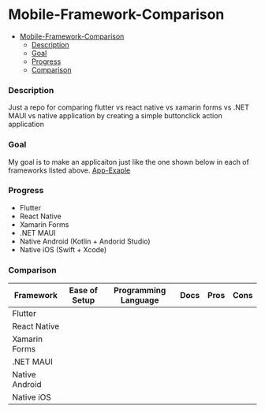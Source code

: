 # Mobile-Framework-Comparison
- [Mobile-Framework-Comparison](#mobile-framework-comparison)
    - [Description](#description)
    - [Goal](#goal)
    - [Progress](#progress)
    - [Comparison](#comparison)
  
  


### Description
Just a repo for comparing flutter vs react native vs xamarin forms vs .NET MAUI vs native application by creating a simple buttonclick action application 



### Goal
My goal is to make an applicaiton just like the one shown below in each of frameworks listed above.
[App-Exaple](assets/images/app-example.png)



### Progress
- Flutter
 - React Native
 - Xamarin Forms
 - .NET MAUI
 - Native Android (Kotlin + Andorid Studio)
 - Native iOS (Swift + Xcode)



### Comparison


| Framework      	| Ease of Setup 	| Programming Language 	| Docs 	| Pros 	| Cons 	|
|----------------	|---------------	|----------------------	|------	|------	|------	|
| Flutter        	|               	|                      	|      	|      	|      	|
| React Native   	|               	|                      	|      	|      	|      	|
| Xamarin Forms  	|               	|                      	|      	|      	|      	|
| .NET MAUI      	|               	|                      	|      	|      	|      	|
| Native Android 	|               	|                      	|      	|      	|      	|
| Native iOS     	|               	|                      	|      	|      	|      	|
    

